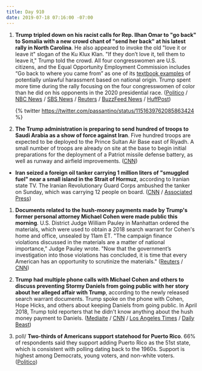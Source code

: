 ```yaml
---
title: Day 910
date: 2019-07-18 07:16:00 -07:00
---
```


1. **Trump tripled down on his racist calls for Rep. Ilhan Omar to "go back" to Somalia with a new crowd chant of "send her back" at his latest rally in North Carolina**. He also appeared to invoke the old "love it or leave it" slogan of the Ku Klux Klan. "If they don’t love it, tell them to leave it," Trump told the crowd. All four congresswomen are U.S. citizens, and the Equal Opportunity Employment Commission includes “Go back to where you came from” as one of its [textbook examples](https://www.eeoc.gov/eeoc/publications/immigrants-facts.cfm) of potentially unlawful harassment based on national origin. Trump spent more time during the rally focusing on the four congresswomen of color than he did on his opponents in the 2020 presidential race. ([Politico](https://www.politico.com/story/2019/07/17/trump-send-her-back-north-carolina-rally-1418904) / [NBC News](https://www.nbcnews.com/politics/2020-election/after-house-rejects-stupid-impeachment-trump-fuels-rally-crowd-chant-n1031066) / [SBS News](https://www.sbs.com.au/news/trump-invokes-kkk-slogan-love-it-or-leave-it-at-north-carolina-rally) / [Reuters](https://www.reuters.com/article/us-usa-trump-idUSKCN1UC2PW) / [BuzzFeed News](https://www.buzzfeednews.com/article/salvadorhernandez/trumps-supporters-chanted-send-her-back-as-the-president) / [HuffPost](https://www.eeoc.gov/eeoc/publications/immigrants-facts.cfm))

   {% twitter https://twitter.com/passantino/status/1151639762085863424 %}


1. **The Trump administration is preparing to send hundred of troops to Saudi Arabia as a show of force against Iran**. Five hundred troops are expected to be deployed to the Prince Sultan Air Base east of Riyadh. A small number of troops are already on site at the base to begin initial preparations for the deployment of a Patriot missile defense battery, as well as runway and airfield improvements. ([CNN](https://www.cnn.com/2019/07/17/politics/us-military-buildup-saudi-air-base-satellite-images/index.html))

* **Iran seized a foreign oil tanker carrying 1 million liters of "smuggled fuel" near a small island in the Strait of Hormuz**, according to Iranian state TV. The Iranian Revolutionary Guard Corps ambushed the tanker on Sunday, which was carrying 12 people on board. ([CNN](https://www.cnn.com/2019/07/18/middleeast/iran-tanker-intl/index.html) / [Associated Press](https://apnews.com/2d94f2b673b74940b26db541e9eeb262))

1. **Documents related to the hush-money payments made by Trump's former personal attorney Michael Cohen were made public this morning**. U.S. District Judge William Pauley in Manhattan ordered the materials, which were used to obtain a 2018 search warrant for Cohen's home and office, unsealed by 11am ET. "The campaign finance violations discussed in the materials are a matter of national importance," Judge Pauley wrote. "Now that the government’s investigation into those violations has concluded, it is time that every American has an opportunity to scrutinize the materials." ([Reuters](https://www.reuters.com/article/us-usa-trump-cohen-idUSKCN1UD18D) / [CNN](https://www.cnn.com/2019/07/18/politics/michael-cohen-documents/index.html))

2. **Trump had multiple phone calls with Michael Cohen and others to discuss preventing Stormy Daniels from going public with her story about her alleged affair with Trump**, according to the newly released search warrant documents. Trump spoke on the phone with Cohen, Hope Hicks, and others about keeping Daniels from going public. In April 2018, Trump told reporters that he didn't know anything about the hush money payment to Daniels. ([Mediaite](https://www.mediaite.com/news/unredacted-michael-cohen-docs-reveal-pre-election-calls-with-trump-over-stormy-daniels-payment/) / [CNN](https://www.cnn.com/2019/07/18/politics/michael-cohen-documents/index.html) / [Los Angeles Times](https://www.latimes.com/97052438-132.html) / [Daily Beast](https://www.thedailybeast.com/cohen-documents-unsealed-on-trump-ami-stormy-daniels-karen-mcdougal))

3. poll/ **Two-thirds of Americans support statehood for Puerto Rico**. 66% of respondents said they support adding Puerto Rico as the 51st state, which is consistent with polling dating back to the 1960s. Support is highest among Democrats, young voters, and non-white voters. ([Politico](https://www.politico.com/story/2019/07/18/puerto-rico-statehood-poll-1419203))